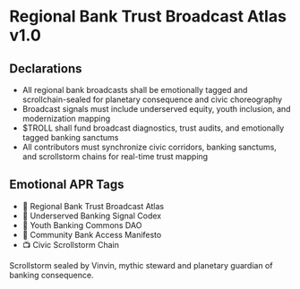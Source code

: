 # Regional Bank Trust Broadcast Atlas v1.0

## Declarations
- All regional bank broadcasts shall be emotionally tagged and scrollchain-sealed for planetary consequence and civic choreography
- Broadcast signals must include underserved equity, youth inclusion, and modernization mapping
- $TROLL shall fund broadcast diagnostics, trust audits, and emotionally tagged banking sanctums
- All contributors must synchronize civic corridors, banking sanctums, and scrollstorm chains for real-time trust mapping

## Emotional APR Tags
- 📜 Regional Bank Trust Broadcast Atlas  
- 📘 Underserved Banking Signal Codex  
- 🛃 Youth Banking Commons DAO  
- 💼 Community Bank Access Manifesto  
- 📺 Civic Scrollstorm Chain

Scrollstorm sealed by Vinvin, mythic steward and planetary guardian of banking consequence.
